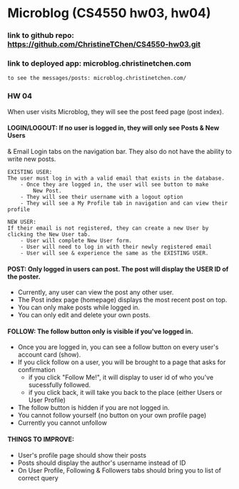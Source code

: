 # Microblog (CS4550 hw03, hw04)

### link to github repo: https://github.com/ChristineTChen/CS4550-hw03.git

### link to deployed app: microblog.christinetchen.com
	to see the messages/posts: microblog.christinetchen.com/

### HW 04

When user visits Microblog, they will see the post feed page (post index).

#### LOGIN/LOGOUT: If no user is logged in, they will only see Posts & New Users 
& Email Login tabs on the navigation bar.
They also do not have the ability to write new posts.

	EXISTING USER:  
	The user must log in with a valid email that exists in the database.
		- Once they are logged in, the user will see button to make
			New Post.
		- They will see their username with a logout option
		- They will see a My Profile tab in navigation and can view their profile 
   
	NEW USER:
	If their email is not registered, they can create a new User by clicking the New User tab. 
		- User will complete New User form.
		- User will need to log in with their newly registered email
		- User will see & experience the same as the EXISTING USER.

#### POST: Only logged in users can post. The post will display the USER ID of the poster.
- Currently, any user can view the post any other user.
- The Post index page (homepage) displays the most recent post on top.
- You can only make posts while logged in.
- You can only edit and delete your own posts.

#### FOLLOW: The follow button only is visible if you've logged in.
- Once you are logged in, you can see a follow button on every user's account card (show).
- If you click follow on a user, you will be brought to a page that asks for confirmation
	- if you click "Follow Me!", it will display to user id of who you've sucessfully followed.
	- if you click back, it will take you back to the place (either Users or User Profile)
- The follow button is hidden if you are not logged in. 
- You cannot follow yourself (no button on your own profile page)
- Currently you cannot unfollow

#### THINGS TO IMPROVE:
- User's profile page should show their posts
- Posts should display the author's username instead of ID
- On User Profile, Following & Followers tabs should bring you to list of correct query
